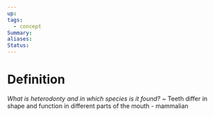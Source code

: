 ```yaml
---
up: 
tags:
  - concept
Summary: 
aliases: 
Status:
---
```

# Definition
*What is heterodonty and in which species is it found?*
~
Teeth differ in shape and function in different parts of the mouth - mammalian
<!--SR:!2025-03-14,4,270-->